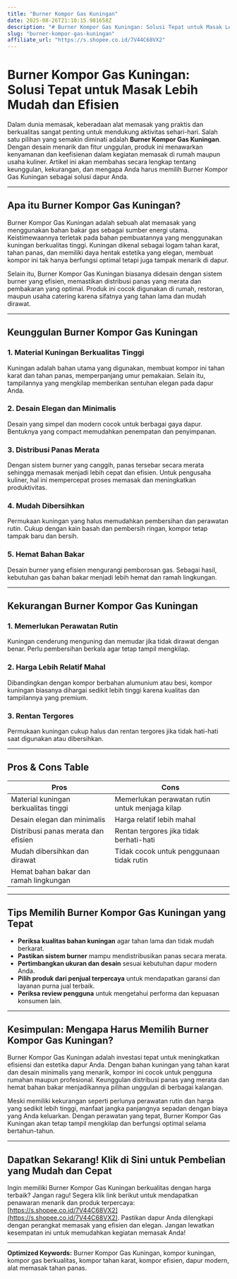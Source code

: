 ```yaml
---
title: "Burner Kompor Gas Kuningan"
date: 2025-08-26T21:10:15.981658Z
description: "# Burner Kompor Gas Kuningan: Solusi Tepat untuk Masak Lebih Mudah dan Efisien..."
slug: "burner-kompor-gas-kuningan"
affiliate_url: "https://s.shopee.co.id/7V44C68VX2"
---
```

# Burner Kompor Gas Kuningan: Solusi Tepat untuk Masak Lebih Mudah dan Efisien

Dalam dunia memasak, keberadaan alat memasak yang praktis dan berkualitas sangat penting untuk mendukung aktivitas sehari-hari. Salah satu pilihan yang semakin diminati adalah **Burner Kompor Gas Kuningan**. Dengan desain menarik dan fitur unggulan, produk ini menawarkan kenyamanan dan keefisienan dalam kegiatan memasak di rumah maupun usaha kuliner. Artikel ini akan membahas secara lengkap tentang keunggulan, kekurangan, dan mengapa Anda harus memilih Burner Kompor Gas Kuningan sebagai solusi dapur Anda.

---

## Apa itu Burner Kompor Gas Kuningan?

Burner Kompor Gas Kuningan adalah sebuah alat memasak yang menggunakan bahan bakar gas sebagai sumber energi utama. Keistimewaannya terletak pada bahan pembuatannya yang menggunakan kuningan berkualitas tinggi. Kuningan dikenal sebagai logam tahan karat, tahan panas, dan memiliki daya hentak estetika yang elegan, membuat kompor ini tak hanya berfungsi optimal tetapi juga tampak menarik di dapur.

Selain itu, Burner Kompor Gas Kuningan biasanya didesain dengan sistem burner yang efisien, memastikan distribusi panas yang merata dan pembakaran yang optimal. Produk ini cocok digunakan di rumah, restoran, maupun usaha catering karena sifatnya yang tahan lama dan mudah dirawat.

---

## Keunggulan Burner Kompor Gas Kuningan

### 1. Material Kuningan Berkualitas Tinggi
Kuningan adalah bahan utama yang digunakan, membuat kompor ini tahan karat dan tahan panas, memperpanjang umur pemakaian. Selain itu, tampilannya yang mengkilap memberikan sentuhan elegan pada dapur Anda.

### 2. Desain Elegan dan Minimalis
Desain yang simpel dan modern cocok untuk berbagai gaya dapur. Bentuknya yang compact memudahkan penempatan dan penyimpanan.

### 3. Distribusi Panas Merata
Dengan sistem burner yang canggih, panas tersebar secara merata sehingga memasak menjadi lebih cepat dan efisien. Untuk pengusaha kuliner, hal ini mempercepat proses memasak dan meningkatkan produktivitas.

### 4. Mudah Dibersihkan
Permukaan kuningan yang halus memudahkan pembersihan dan perawatan rutin. Cukup dengan kain basah dan pembersih ringan, kompor tetap tampak baru dan bersih.

### 5. Hemat Bahan Bakar
Desain burner yang efisien mengurangi pemborosan gas. Sebagai hasil, kebutuhan gas bahan bakar menjadi lebih hemat dan ramah lingkungan.

---

## Kekurangan Burner Kompor Gas Kuningan

### 1. Memerlukan Perawatan Rutin
Kuningan cenderung menguning dan memudar jika tidak dirawat dengan benar. Perlu pembersihan berkala agar tetap tampil mengkilap.

### 2. Harga Lebih Relatif Mahal
Dibandingkan dengan kompor berbahan alumunium atau besi, kompor kuningan biasanya dihargai sedikit lebih tinggi karena kualitas dan tampilannya yang premium.

### 3. Rentan Tergores
Permukaan kuningan cukup halus dan rentan tergores jika tidak hati-hati saat digunakan atau dibersihkan.

---

## Pros & Cons Table

| Pros                                               | Cons                                              |
|----------------------------------------------------|---------------------------------------------------|
| Material kuningan berkualitas tinggi             | Memerlukan perawatan rutin untuk menjaga kilap  |
| Desain elegan dan minimalis                     | Harga relatif lebih mahal                        |
| Distribusi panas merata dan efisien             | Rentan tergores jika tidak berhati-hati          |
| Mudah dibersihkan dan dirawat                   | Tidak cocok untuk penggunaan tidak rutin       |
| Hemat bahan bakar dan ramah lingkungan         |                                                   |

---

## Tips Memilih Burner Kompor Gas Kuningan yang Tepat

- **Periksa kualitas bahan kuningan** agar tahan lama dan tidak mudah berkarat.
- **Pastikan sistem burner** mampu mendistribusikan panas secara merata.
- **Pertimbangkan ukuran dan desain** sesuai kebutuhan dapur modern Anda.
- **Pilih produk dari penjual terpercaya** untuk mendapatkan garansi dan layanan purna jual terbaik.
- **Periksa review pengguna** untuk mengetahui performa dan kepuasan konsumen lain.

---

## Kesimpulan: Mengapa Harus Memilih Burner Kompor Gas Kuningan?

Burner Kompor Gas Kuningan adalah investasi tepat untuk meningkatkan efisiensi dan estetika dapur Anda. Dengan bahan kuningan yang tahan karat dan desain minimalis yang menarik, kompor ini cocok untuk pengguna rumahan maupun profesional. Keunggulan distribusi panas yang merata dan hemat bahan bakar menjadikannya pilihan unggulan di berbagai kalangan.

Meski memiliki kekurangan seperti perlunya perawatan rutin dan harga yang sedikit lebih tinggi, manfaat jangka panjangnya sepadan dengan biaya yang Anda keluarkan. Dengan perawatan yang tepat, Burner Kompor Gas Kuningan akan tetap tampil mengkilap dan berfungsi optimal selama bertahun-tahun.

---

## Dapatkan Sekarang! Klik di Sini untuk Pembelian yang Mudah dan Cepat

Ingin memiliki Burner Kompor Gas Kuningan berkualitas dengan harga terbaik? Jangan ragu! Segera klik link berikut untuk mendapatkan penawaran menarik dan produk terpercaya: [https://s.shopee.co.id/7V44C68VX2](https://s.shopee.co.id/7V44C68VX2). Pastikan dapur Anda dilengkapi dengan perangkat memasak yang efisien dan elegan. Jangan lewatkan kesempatan ini untuk memudahkan kegiatan memasak Anda!

---

**Optimized Keywords:** Burner Kompor Gas Kuningan, kompor kuningan, kompor gas berkualitas, kompor tahan karat, kompor efisien, dapur modern, alat memasak tahan panas.